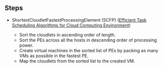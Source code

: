 ## Steps

* ShortestCloudletFastestProcessingElement (SCFP) ([Efficient Task Scheduling Algorithms for Cloud Computing Environment](https://www.researchgate.net/publication/292149231_Efficient_Task_Scheduling_Algorithms_for_Cloud_Computing_Environment))

  *	Sort the cloudlets in ascending order of length.
  *	Sort the PEs across all the hosts in descending order of processing power. 
  *	Create virtual machines in the sorted list of PEs by packing as many VMs as possible in the fastest PE.
  *	Map the cloudlets from the sorted list to the created VM.
